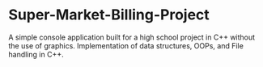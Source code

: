 # Super-Market-Billing-Project
A simple console application built for a high school
project in C++ without the use of graphics.
Implementation of data structures, OOPs, and File
handling in C++.

